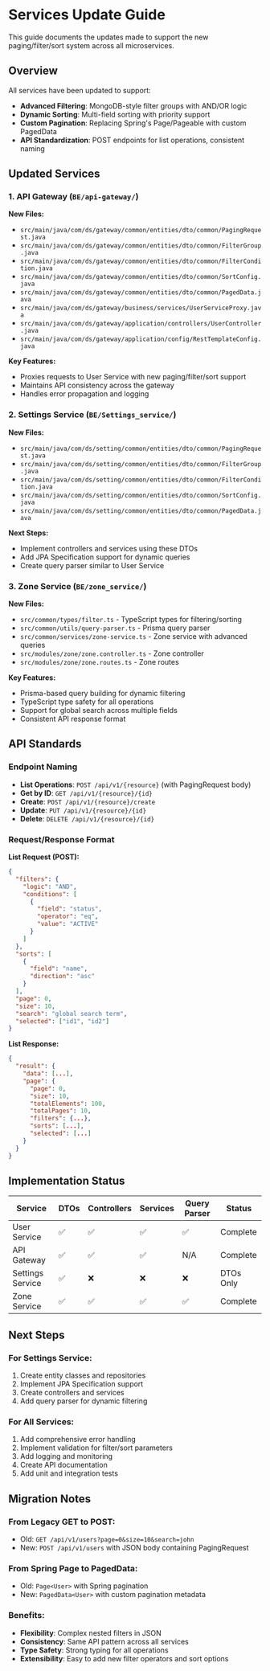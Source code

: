 # Services Update Guide

This guide documents the updates made to support the new paging/filter/sort system across all microservices.

## Overview

All services have been updated to support:
- **Advanced Filtering**: MongoDB-style filter groups with AND/OR logic
- **Dynamic Sorting**: Multi-field sorting with priority support
- **Custom Pagination**: Replacing Spring's Page/Pageable with custom PagedData
- **API Standardization**: POST endpoints for list operations, consistent naming

## Updated Services

### 1. API Gateway (`BE/api-gateway/`)

**New Files:**
- `src/main/java/com/ds/gateway/common/entities/dto/common/PagingRequest.java`
- `src/main/java/com/ds/gateway/common/entities/dto/common/FilterGroup.java`
- `src/main/java/com/ds/gateway/common/entities/dto/common/FilterCondition.java`
- `src/main/java/com/ds/gateway/common/entities/dto/common/SortConfig.java`
- `src/main/java/com/ds/gateway/common/entities/dto/common/PagedData.java`
- `src/main/java/com/ds/gateway/business/services/UserServiceProxy.java`
- `src/main/java/com/ds/gateway/application/controllers/UserController.java`
- `src/main/java/com/ds/gateway/application/config/RestTemplateConfig.java`

**Key Features:**
- Proxies requests to User Service with new paging/filter/sort support
- Maintains API consistency across the gateway
- Handles error propagation and logging

### 2. Settings Service (`BE/Settings_service/`)

**New Files:**
- `src/main/java/com/ds/setting/common/entities/dto/common/PagingRequest.java`
- `src/main/java/com/ds/setting/common/entities/dto/common/FilterGroup.java`
- `src/main/java/com/ds/setting/common/entities/dto/common/FilterCondition.java`
- `src/main/java/com/ds/setting/common/entities/dto/common/SortConfig.java`
- `src/main/java/com/ds/setting/common/entities/dto/common/PagedData.java`

**Next Steps:**
- Implement controllers and services using these DTOs
- Add JPA Specification support for dynamic queries
- Create query parser similar to User Service

### 3. Zone Service (`BE/zone_service/`)

**New Files:**
- `src/common/types/filter.ts` - TypeScript types for filtering/sorting
- `src/common/utils/query-parser.ts` - Prisma query parser
- `src/common/services/zone-service.ts` - Zone service with advanced queries
- `src/modules/zone/zone.controller.ts` - Zone controller
- `src/modules/zone/zone.routes.ts` - Zone routes

**Key Features:**
- Prisma-based query building for dynamic filtering
- TypeScript type safety for all operations
- Support for global search across multiple fields
- Consistent API response format

## API Standards

### Endpoint Naming
- **List Operations**: `POST /api/v1/{resource}` (with PagingRequest body)
- **Get by ID**: `GET /api/v1/{resource}/{id}`
- **Create**: `POST /api/v1/{resource}/create`
- **Update**: `PUT /api/v1/{resource}/{id}`
- **Delete**: `DELETE /api/v1/{resource}/{id}`

### Request/Response Format

**List Request (POST):**
```json
{
  "filters": {
    "logic": "AND",
    "conditions": [
      {
        "field": "status",
        "operator": "eq",
        "value": "ACTIVE"
      }
    ]
  },
  "sorts": [
    {
      "field": "name",
      "direction": "asc"
    }
  ],
  "page": 0,
  "size": 10,
  "search": "global search term",
  "selected": ["id1", "id2"]
}
```

**List Response:**
```json
{
  "result": {
    "data": [...],
    "page": {
      "page": 0,
      "size": 10,
      "totalElements": 100,
      "totalPages": 10,
      "filters": {...},
      "sorts": [...],
      "selected": [...]
    }
  }
}
```

## Implementation Status

| Service | DTOs | Controllers | Services | Query Parser | Status |
|---------|------|-------------|----------|--------------|--------|
| User Service | ✅ | ✅ | ✅ | ✅ | Complete |
| API Gateway | ✅ | ✅ | ✅ | N/A | Complete |
| Settings Service | ✅ | ❌ | ❌ | ❌ | DTOs Only |
| Zone Service | ✅ | ✅ | ✅ | ✅ | Complete |

## Next Steps

### For Settings Service:
1. Create entity classes and repositories
2. Implement JPA Specification support
3. Create controllers and services
4. Add query parser for dynamic filtering

### For All Services:
1. Add comprehensive error handling
2. Implement validation for filter/sort parameters
3. Add logging and monitoring
4. Create API documentation
5. Add unit and integration tests

## Migration Notes

### From Legacy GET to POST:
- Old: `GET /api/v1/users?page=0&size=10&search=john`
- New: `POST /api/v1/users` with JSON body containing PagingRequest

### From Spring Page to PagedData:
- Old: `Page<User>` with Spring pagination
- New: `PagedData<User>` with custom pagination metadata

### Benefits:
- **Flexibility**: Complex nested filters in JSON
- **Consistency**: Same API pattern across all services
- **Type Safety**: Strong typing for all operations
- **Extensibility**: Easy to add new filter operators and sort options
